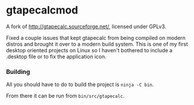 # gtapecalcmod

A fork of http://gtapecalc.sourceforge.net/, licensed under GPLv3.

Fixed a couple issues that kept gtapecalc from being compiled on modern distros and brought it over to a modern build system. This is one of my first desktop oriented projects on Linux so I haven't bothered to include a .desktop file or to fix the application icon. 

### Building
All you should have to do to build the project is `ninja -C bin`.

From there it can be run from `bin/src/gtapecalc`.
